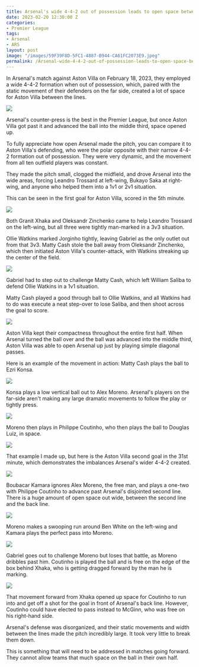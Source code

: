 ```yaml
---
title: Arsenal's wide 4-4-2 out of possession leads to open space between the lines
date: 2023-02-20 12:30:00 Z
categories:
- Premier League
tags:
- Arsenal
- ARS
layout: post
image: "/images/59F39F8D-5FC1-4887-B944-CA61FC2073E9.jpeg"
permalink: /Arsenal-wide-4-4-2-out-of-possession-leads-to-open-space-between-the-lines
---
```


In Arsenal's match against Aston Villa on February 18, 2023, they employed a wide 4-4-2 formation when out of possession, which, paired with the static movement of their defenders on the far side, created a lot of space for Aston Villa between the lines.

![](/images/59F39F8D-5FC1-4887-B944-CA61FC2073E9.jpeg)

Arsenal's counter-press is the best in the Premier League, but once Aston Villa got past it and advanced the ball into the middle third, space opened up. 

To fully appreciate how open Arsenal made the pitch, you can compare it to Aston Villa's defending, who were the polar opposite with their narrow 4-4-2 formation out of possession. They were very dynamic, and the movement from all ten outfield players was constant. 

They made the pitch small, clogged the midfield, and drove Arsenal into the wide areas, forcing Leandro Trossard at left-wing, Bukayo Saka at right-wing, and anyone who helped them into a 1v1 or 2v1 situation. 

This can be seen in the first goal for Aston Villa, scored in the 5th minute. 

![](/images/BD8CF6F5-C8EC-4513-B331-4153C1975015.jpeg)

Both Granit Xhaka and Oleksandr Zinchenko came to help Leandro Trossard on the left-wing, but all three were tightly man-marked in a 3v3 situation. 

Ollie Watkins marked Jorginho tightly, leaving Gabriel as the only outlet out from that 3v3. Matty Cash stole the ball away from Oleksandr Zinchenko, which then initiated Aston Villa's counter-attack, with Watkins streaking up the center of the field. 

![](/images/124CCAF4-B0E2-4802-8E3E-066FF25367EC.jpeg) 

Gabriel had to step out to challenge Matty Cash, which left William Saliba to defend Ollie Watkins in a 1v1 situation. 

Matty Cash played a good through ball to Ollie Watkins, and all Watkins had to do was execute a neat step-over to lose Saliba, and then shoot across the goal to score.

![](/images/7021E70A-E71F-4228-976F-27C0B4F5E4B0.jpeg) 

Aston Villa kept their compactness throughout the entire first half. When Arsenal turned the ball over and the ball was advanced into the middle third, Aston Villa was able to open Arsenal up just by playing simple diagonal passes. 

Here is an example of the movement in action: Matty Cash plays the ball to Ezri Konsa.

![](/images/D947A25D-D9AC-4668-9747-26EF853FAA42.jpeg)

Konsa plays a low vertical ball out to Alex Moreno. Arsenal's players on the far-side aren't making any large dramatic movements to follow the play or tightly press. 

![](/images/6F77B846-272D-4ED3-9DFE-E880788609C4.jpeg)

Moreno then plays in Philippe Coutinho, who then plays the ball to Douglas Luiz, in space. 

![](/images/676112E3-DDDA-43C2-B688-F994FAA68264.jpeg) 

That example I made up, but here is the Aston Villa second goal in the 31st minute, which demonstrates the imbalances Arsenal's wider 4-4-2 created.

![](/images/ED015119-ACEA-4257-97A2-90B0A864472B.jpeg) 

Boubacar Kamara ignores Alex Moreno, the free man, and plays a one-two with Philippe Coutinho to advance past Arsenal's disjointed second line. There is a huge amount of open space out wide, between the second line and the back line. 

![](/images/E87DFA4B-D36D-420B-AC91-8E444595B9D3.jpeg)

Moreno makes a swooping run around Ben White on the left-wing and Kamara plays the perfect pass into Moreno. 

![](/images/16DE2D01-3950-4A69-9633-8BB30968783A.jpeg)

Gabriel goes out to challenge Moreno but loses that battle, as Moreno dribbles past him. Coutinho is played the ball and is free on the edge of the box behind Xhaka, who is getting dragged forward by the man he is marking.

![](/images/31F28BA4-5036-4FE9-8CB0-848CEDAEE11F.jpeg)

That movement forward from Xhaka opened up space for Coutinho to run into and get off a shot for the goal in front of Arsenal's back line. However, Coutinho could have elected to pass instead to McGinn, who was free on his right-hand side.

Arsenal's defense was disorganized, and their static movements and width between the lines made the pitch incredibly large. It took very little to break them down. 

This is something that will need to be addressed in matches going forward. They cannot allow teams that much space on the ball in their own half.
